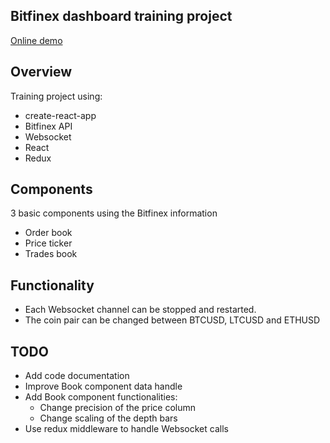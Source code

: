 ## Bitfinex dashboard training project

[Online demo](http://bitfinex.cronnection.at/)

## Overview
Training project using:

- create-react-app
- Bitfinex API
- Websocket
- React
- Redux

## Components
3 basic components using the Bitfinex information

- Order book
- Price ticker
- Trades book

## Functionality

- Each Websocket channel can be stopped and restarted.
- The coin pair can be changed between BTCUSD, LTCUSD and ETHUSD

## TODO

- Add code documentation
- Improve Book component data handle
- Add Book component functionalities:
    - Change precision of the price column
    - Change scaling of the depth bars
- Use redux middleware to handle Websocket calls
